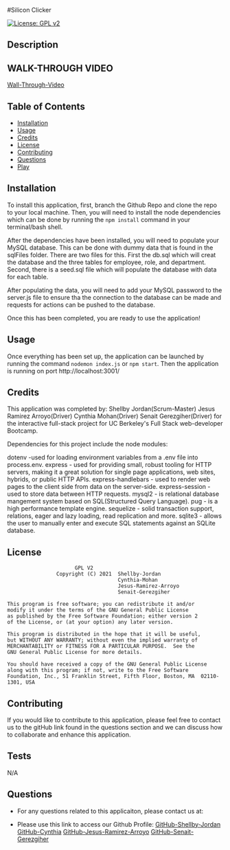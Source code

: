 #Silicon Clicker

[![License: GPL v2](https://img.shields.io/badge/License-GPL%20v2-blue.svg)](https://www.gnu.org/licenses/old-licenses/gpl-2.0.en.html)



## Description



## WALK-THROUGH VIDEO

[Wall-Through-Video]()

## Table of Contents

-   [Installation](#installation)
-   [Usage](#usage)
-   [Credits](#credits)
-   [License](#license)
-   [Contributing](#contributing)
-   [Questions](#questions)
-   [Play](https://silicon-clicker.herokuapp.com/)
## Installation

To install this application, first, branch the Github Repo and clone the repo to your local machine. Then, you will need to install the node dependencies which can be done by running the `npm install` command in your terminal/bash shell.


After the dependencies have been installed, you will need to populate your MySQL database. This can be done with dummy data that is found in the sqlFiles folder. There are two files for this. First the db.sql which will creat the database and the three tables for employee, role, and department.
Second, there is a seed.sql file which will populate the database with data for each table.

After populating the data, you will need to add your MySQL password to the server.js file to ensure tha the connection to the database can be made and requests for actions can be pushed to the database.

Once this has been completed, you are ready to use the application!

## Usage

Once everything has been set up, the application can be launched by running the command `nodemon index.js` or `npm start`. Then the application is running on port http://localhost:3001/

## Credits

This application was completed by:
                                  Shellby Jordan(Scrum-Master)
                                  Jesus Ramirez Arroyo(Driver)
                                  Cynthia Mohan(Driver)
                                  Senait Gerezgiher(Driver)
for the interactive full-stack project for UC Berkeley's Full Stack web-developer Bootcamp.

Dependencies for this project include the node modules:

dotenv -used for loading environment variables from a .env file into process.env.
express - used for providing small, robust tooling for HTTP servers, making it a great solution for single page applications, web sites, hybrids, or public HTTP APIs.
express-handlebars - used to render web pages to the client side from data on the server-side.
express-session - used to store data between HTTP requests.
mysql2 - is relational database mangement system based on SQL(Structured Query Language).
pug - is a high performance template engine.
sequelize - solid transaction support, relations, eager and lazy loading, read replication and more. 
sqlite3 -  allows the user to manually enter and execute SQL statements against an SQLite database.




## License
                          GPL V2
    				Copyright (C) 2021  Shellby-Jordan
                                        Cynthia-Mohan
                                        Jesus-Ramirez-Arroyo
                                        Senait-Gerezgiher

	This program is free software; you can redistribute it and/or
	modify it under the terms of the GNU General Public License
	as published by the Free Software Foundation; either version 2
	of the License, or (at your option) any later version.

	This program is distributed in the hope that it will be useful,
	but WITHOUT ANY WARRANTY; without even the implied warranty of
	MERCHANTABILITY or FITNESS FOR A PARTICULAR PURPOSE.  See the
	GNU General Public License for more details.

	You should have received a copy of the GNU General Public License
	along with this program; if not, write to the Free Software
	Foundation, Inc., 51 Franklin Street, Fifth Floor, Boston, MA  02110-1301, USA

## Contributing

If you would like to contribute to this application, please feel free to contact us to the gitHub link found in the questions section and we can discuss how to collaborate and enhance this application.

## Tests

N/A

## Questions

-   For any questions related to this applicaiton, please contact us at:

-   Please use this link to access our Github Profile: [GitHub-Shellby-Jordan](https://github.com/Kingly77)
                                                       [GitHub-Cynthia](https://github.com/CynthiaMohan)
                                                       [GitHub-Jesus-Ramirez-Arroyo](https://github.com/JR1994-CA)
                                                       [GitHub-Senait-Gerezgiher](https://github.com/senait77)
